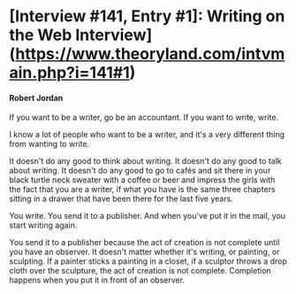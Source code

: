 # [Interview #141, Entry #1]: Writing on the Web Interview](https://www.theoryland.com/intvmain.php?i=141#1)

#### Robert Jordan

If you want to be a writer, go be an accountant. If you want to write, write.

I know a lot of people who want to be a writer, and it's a very different thing from wanting to write.

It doesn't do any good to think about writing. It doesn't do any good to talk about writing. It doesn't do any good to go to cafés and sit there in your black turtle neck sweater with a coffee or beer and impress the girls with the fact that you are a writer, if what you have is the same three chapters sitting in a drawer that have been there for the last five years.

You write. You send it to a publisher. And when you've put it in the mail, you start writing again.

You send it to a publisher because the act of creation is not complete until you have an observer. It doesn't matter whether it's writing, or painting, or sculpting. If a painter sticks a painting in a closet, if a sculptor throws a drop cloth over the sculpture, the act of creation is not complete. Completion happens when you put it in front of an observer.

